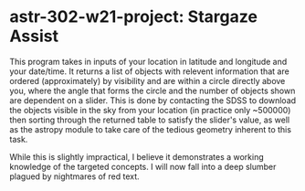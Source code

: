 # astr-302-w21-project: Stargaze Assist
This program takes in inputs of your location in latitude and longitude and your date/time.
It returns a list of objects with relevent information that are ordered (approximately) by visibility and are within a circle directly above you, where the angle that forms the circle and the number of objects shown are dependent on a slider.
This is done by contacting the SDSS to download the objects visible in the sky from your location (in practice only ~500000) then sorting through the returned table to satisfy the slider's value, as well as the astropy module to take care of the tedious geometry inherent to this task.

While this is slightly impractical, I believe it demonstrates a working knowledge of the targeted concepts.
I will now fall into a deep slumber plagued by nightmares of red text.
